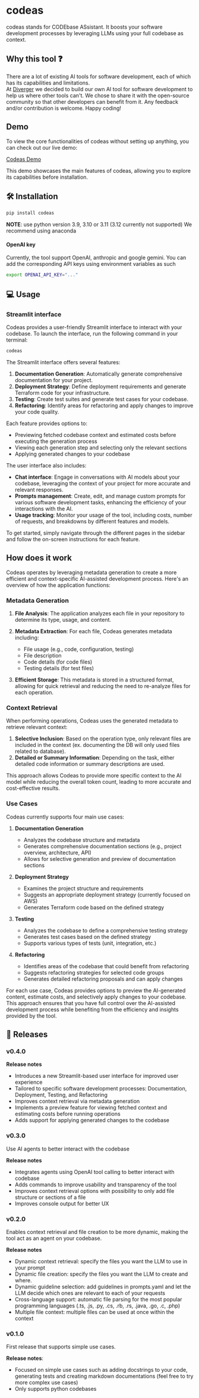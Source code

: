 # codeas

codeas stands for CODEbase ASsistant. It boosts your software development processes by leveraging LLMs using your full codebase as context.

## Why this tool ❓

There are a lot of existing AI tools for software development, each of which has its capabilities and limitations. <br>
At [Diverger](https://diverger.ai/) we decided to build our own AI tool for software development to help us where other tools can't. We chose to share it with the open-source community so that other developers can benefit from it. Any feedback and/or contribution is welcome. Happy coding!

## Demo

To view the core functionalities of codeas without setting up anything, you can check out our live demo:

[Codeas Demo](https://codeas-diverger.streamlit.app/)

This demo showcases the main features of codeas, allowing you to explore its capabilities before installation.

##  🛠️ Installation

```bash
pip install codeas
```
**NOTE**: use python version 3.9, 3.10 or 3.11 (3.12 currently not supported)
We recommend using anaconda 

#### OpenAI key
Currently, the tool support OpenAI, anthropic and google gemini.
You can add the corresponding API keys using environment variables as such

```bash
export OPENAI_API_KEY="..."
```

## 💻 Usage

### Streamlit interface

Codeas provides a user-friendly Streamlit interface to interact with your codebase. To launch the interface, run the following command in your terminal:

```bash
codeas
```

The Streamlit interface offers several features:

1. **Documentation Generation**: Automatically generate comprehensive documentation for your project.
2. **Deployment Strategy**: Define deployment requirements and generate Terraform code for your infrastructure.
3. **Testing**: Create test suites and generate test cases for your codebase.
4. **Refactoring**: Identify areas for refactoring and apply changes to improve your code quality.

Each feature provides options to:
- Previewing fetched codebase context and estimated costs before executing the generation process
- Viewing each generation step and selecting only the relevant sections 
- Applying generated changes to your codebase

The user interface also includes:
- **Chat interface**: Engage in conversations with AI models about your codebase, leveraging the context of your project for more accurate and relevant responses.
- **Prompts management**: Create, edit, and manage custom prompts for various software development tasks, enhancing the efficiency of your interactions with the AI.
- **Usage tracking**: Monitor your usage of the tool, including costs, number of requests, and breakdowns by different features and models.

To get started, simply navigate through the different pages in the sidebar and follow the on-screen instructions for each feature.

## How does it work

Codeas operates by leveraging metadata generation to create a more efficient and context-specific AI-assisted development process. Here's an overview of how the application functions:

### Metadata Generation

1. **File Analysis**: The application analyzes each file in your repository to determine its type, usage, and content.

2. **Metadata Extraction**: For each file, Codeas generates metadata including:
   - File usage (e.g., code, configuration, testing)
   - File description
   - Code details (for code files)
   - Testing details (for test files)

3. **Efficient Storage**: This metadata is stored in a structured format, allowing for quick retrieval and reducing the need to re-analyze files for each operation.

### Context Retrieval

When performing operations, Codeas uses the generated metadata to retrieve relevant context:

1. **Selective Inclusion**: Based on the operation type, only relevant files are included in the context (ex. documenting the DB will only used files related to database).
2. **Detailed or Summary Information**: Depending on the task, either detailed code information or summary descriptions are used.

This approach allows Codeas to provide more specific context to the AI model while reducing the overall token count, leading to more accurate and cost-effective results.

### Use Cases

Codeas currently supports four main use cases:

1. **Documentation Generation**
   - Analyzes the codebase structure and metadata
   - Generates comprehensive documentation sections (e.g., project overview, architecture, API)
   - Allows for selective generation and preview of documentation sections
  
2. **Deployment Strategy**
   - Examines the project structure and requirements
   - Suggests an appropriate deployment strategy (currently focused on AWS)
   - Generates Terraform code based on the defined strategy

3. **Testing**
   - Analyzes the codebase to define a comprehensive testing strategy
   - Generates test cases based on the defined strategy
   - Supports various types of tests (unit, integration, etc.)

4. **Refactoring**
   - Identifies areas of the codebase that could benefit from refactoring
   - Suggests refactoring strategies for selected code groups
   - Generates detailed refactoring proposals and can apply changes

For each use case, Codeas provides options to preview the AI-generated content, estimate costs, and selectively apply changes to your codebase. This approach ensures that you have full control over the AI-assisted development process while benefiting from the efficiency and insights provided by the tool.

## 🚀 Releases

### v0.4.0

**Release notes**
- Introduces a new Streamlit-based user interface for improved user experience
- Tailored to specific software development processes: Documentation, Deployment, Testing, and Refactoring
- Improves context retrieval via metadata generation
- Implements a preview feature for viewing fetched context and estimating costs before running operations
- Adds support for applying generated changes to the codebase

### v0.3.0
Use AI agents to better interact with the codebase

**Release notes**
- Integrates agents using OpenAI tool calling to better interact with codebase 
- Adds commands to improve usability and transparency of the tool
- Improves context retrieval options with possibility to only add file structure or sections of a file
- Improves console output for better UX

### v0.2.0
Enables context retrieval and file creation to be more dynamic, making the tool act as an agent on your codebase.

**Release notes**
- Dynamic context retrieval: specify the files you want the LLM to use in your prompt
- Dynamic file creation: specify the files you want the LLM to create and where.
- Dynamic guideline selection: add guidelines in prompts.yaml and let the LLM decide which ones are relevant to each of your requests 
- Cross-language support: automatic file parsing for the most popular programming languages (.ts, .js, .py, .cs, .rb, .rs, .java, .go, .c, .php)
- Multiple file context: multiple files can be used at once within the context

### v0.1.0
First release that supports simple use cases.

**Release notes**:
- Focused on simple use cases such as adding docstrings to your code, generating tests and creating markdown documentations (feel free to try more complex use cases)
- Only supports python codebases
